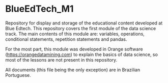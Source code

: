 # BlueEdTech_M1

Repository for display and storage of the educational content developed at Blue Edtech. This repository covers the first module of the data science track. The main contents of this module are: variables, operations, conditional statements, repetition statements and pandas. 

For the most part, this module was developed in Orange software (https://orangedatamining.com) to explain the basics of data science, so most of the lessons are not present in this repository.

All documents (this file being the only exception) are in Brazilian Portuguese.
